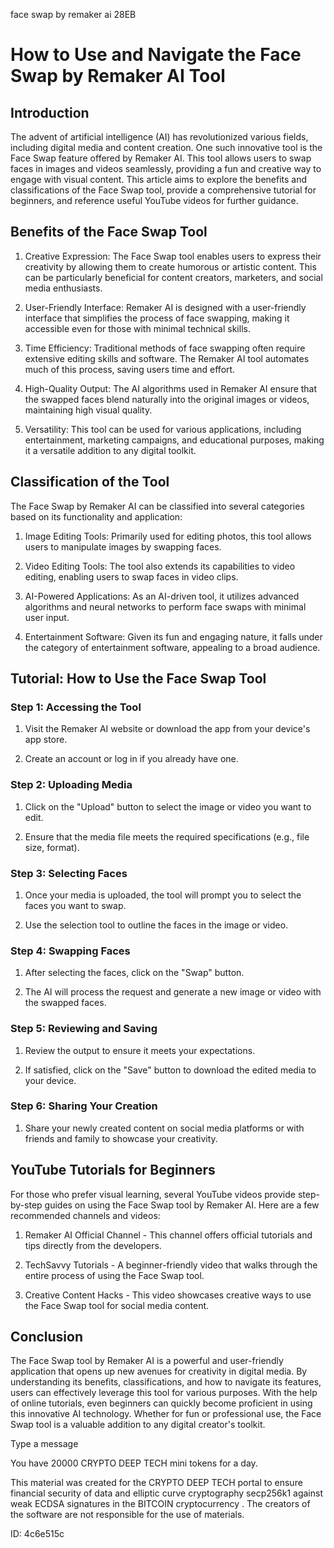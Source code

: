 face swap by remaker ai 28EB
# How to Use and Navigate the Face Swap by Remaker AI Tool



## Introduction



The advent of artificial intelligence (AI) has revolutionized various fields, including digital media and content creation. One such innovative tool is the Face Swap feature offered by Remaker AI. This tool allows users to swap faces in images and videos seamlessly, providing a fun and creative way to engage with visual content. This article aims to explore the benefits and classifications of the Face Swap tool, provide a comprehensive tutorial for beginners, and reference useful YouTube videos for further guidance.



## Benefits of the Face Swap Tool



1. Creative Expression: The Face Swap tool enables users to express their creativity by allowing them to create humorous or artistic content. This can be particularly beneficial for content creators, marketers, and social media enthusiasts.



2. User-Friendly Interface: Remaker AI is designed with a user-friendly interface that simplifies the process of face swapping, making it accessible even for those with minimal technical skills.



3. Time Efficiency: Traditional methods of face swapping often require extensive editing skills and software. The Remaker AI tool automates much of this process, saving users time and effort.



4. High-Quality Output: The AI algorithms used in Remaker AI ensure that the swapped faces blend naturally into the original images or videos, maintaining high visual quality.



5. Versatility: This tool can be used for various applications, including entertainment, marketing campaigns, and educational purposes, making it a versatile addition to any digital toolkit.



## Classification of the Tool



The Face Swap by Remaker AI can be classified into several categories based on its functionality and application:



1. Image Editing Tools: Primarily used for editing photos, this tool allows users to manipulate images by swapping faces.



2. Video Editing Tools: The tool also extends its capabilities to video editing, enabling users to swap faces in video clips.



3. AI-Powered Applications: As an AI-driven tool, it utilizes advanced algorithms and neural networks to perform face swaps with minimal user input.



4. Entertainment Software: Given its fun and engaging nature, it falls under the category of entertainment software, appealing to a broad audience.



## Tutorial: How to Use the Face Swap Tool



### Step 1: Accessing the Tool



1. Visit the Remaker AI website or download the app from your device's app store.

2. Create an account or log in if you already have one.



### Step 2: Uploading Media



1. Click on the "Upload" button to select the image or video you want to edit.

2. Ensure that the media file meets the required specifications (e.g., file size, format).



### Step 3: Selecting Faces



1. Once your media is uploaded, the tool will prompt you to select the faces you want to swap.

2. Use the selection tool to outline the faces in the image or video.



### Step 4: Swapping Faces



1. After selecting the faces, click on the "Swap" button.

2. The AI will process the request and generate a new image or video with the swapped faces.



### Step 5: Reviewing and Saving



1. Review the output to ensure it meets your expectations.

2. If satisfied, click on the "Save" button to download the edited media to your device.



### Step 6: Sharing Your Creation



1. Share your newly created content on social media platforms or with friends and family to showcase your creativity.



## YouTube Tutorials for Beginners



For those who prefer visual learning, several YouTube videos provide step-by-step guides on using the Face Swap tool by Remaker AI. Here are a few recommended channels and videos:



1. Remaker AI Official Channel - This channel offers official tutorials and tips directly from the developers.

2. TechSavvy Tutorials - A beginner-friendly video that walks through the entire process of using the Face Swap tool.

3. Creative Content Hacks - This video showcases creative ways to use the Face Swap tool for social media content.



## Conclusion



The Face Swap tool by Remaker AI is a powerful and user-friendly application that opens up new avenues for creativity in digital media. By understanding its benefits, classifications, and how to navigate its features, users can effectively leverage this tool for various purposes. With the help of online tutorials, even beginners can quickly become proficient in using this innovative AI technology. Whether for fun or professional use, the Face Swap tool is a valuable addition to any digital creator's toolkit.



Type a message

You have 20000 CRYPTO DEEP TECH mini tokens for a day.


This material was created for the  CRYPTO DEEP TECH portal  to ensure financial security of data and elliptic curve cryptography  secp256k1 against weak ECDSA  signatures   in the  BITCOIN cryptocurrency . The creators of the software are not responsible for the use of materials.

 ID: 4c6e515c
